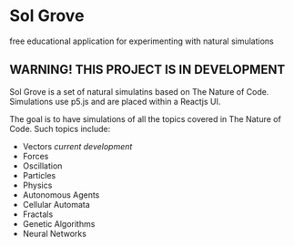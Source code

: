 # Sol Grove
free educational application for experimenting with natural simulations

## WARNING! THIS PROJECT IS IN DEVELOPMENT
Sol Grove is a set of natural simulatins based on The Nature of Code. Simulations use p5.js and are placed within a Reactjs UI.

The goal is to have simulations of all the topics covered in The Nature of Code.
Such topics include:

  - Vectors *current development*
  - Forces
  - Oscillation
  - Particles
  - Physics
  - Autonomous Agents
  - Cellular Automata
  - Fractals
  - Genetic Algorithms
  - Neural Networks
  
 
